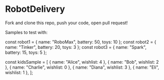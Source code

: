 # RobotDelivery


Fork and clone this repo, push your code, open pull request! 


Samples to test with:

const robot1 = { name: "RoboMax", battery: 50, toys: 10 };
const robot2 = { name: "Tinker", battery: 20, toys: 3 };
const robot3 = { name: "Spark", battery: 15, toys: 5 };

const kidsSample = [
  { name: "Alice", wishlist: 4 },
  { name: "Bob", wishlist: 2 },
  { name: "Charlie", wishlist: 0 },
  { name: "Diana", wishlist: 3 },
  { name: "Eli", wishlist: 1 },
];
